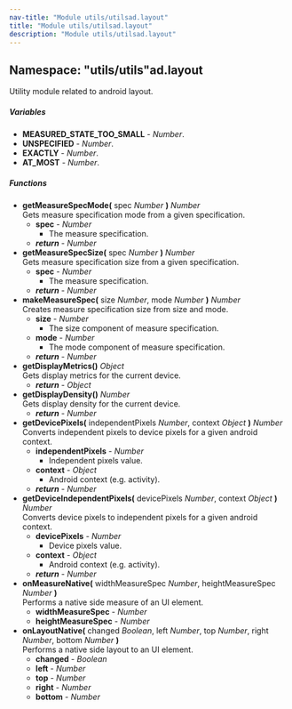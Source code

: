 ```yaml
---
nav-title: "Module utils/utilsad.layout"
title: "Module utils/utilsad.layout"
description: "Module utils/utilsad.layout"
---
```

## Namespace: "utils/utils"ad.layout
Utility module related to android layout.

##### Variables
 - **MEASURED_STATE_TOO_SMALL** - _Number_.
 - **UNSPECIFIED** - _Number_.
 - **EXACTLY** - _Number_.
 - **AT_MOST** - _Number_.

##### Functions
 - **getMeasureSpecMode(** spec _Number_ **)** _Number_  
     Gets measure specification mode from a given specification.
   - **spec** - _Number_  
     - The measure specification.
   - _**return**_ - _Number_
 - **getMeasureSpecSize(** spec _Number_ **)** _Number_  
     Gets measure specification size from a given specification.
   - **spec** - _Number_  
     - The measure specification.
   - _**return**_ - _Number_
 - **makeMeasureSpec(** size _Number_, mode _Number_ **)** _Number_  
     Creates measure specification size from size and mode.
   - **size** - _Number_  
     - The size component of measure specification.
   - **mode** - _Number_  
     - The mode component of measure specification.
   - _**return**_ - _Number_
 - **getDisplayMetrics()** _Object_  
     Gets display metrics for the current device.
   - _**return**_ - _Object_
 - **getDisplayDensity()** _Number_  
     Gets display density for the current device.
   - _**return**_ - _Number_
 - **getDevicePixels(** independentPixels _Number_, context _Object_ **)** _Number_  
     Converts independent pixels to device pixels for a given android context.
   - **independentPixels** - _Number_  
     - Independent pixels value.
   - **context** - _Object_  
     - Android context (e.g. activity).
   - _**return**_ - _Number_
 - **getDeviceIndependentPixels(** devicePixels _Number_, context _Object_ **)** _Number_  
     Converts device pixels to independent pixels for a given android context.
   - **devicePixels** - _Number_  
     - Device pixels value.
   - **context** - _Object_  
     - Android context (e.g. activity).
   - _**return**_ - _Number_
 - **onMeasureNative(** widthMeasureSpec _Number_, heightMeasureSpec _Number_ **)**  
     Performs a native side measure of an UI element.
   - **widthMeasureSpec** - _Number_
   - **heightMeasureSpec** - _Number_
 - **onLayoutNative(** changed _Boolean_, left _Number_, top _Number_, right _Number_, bottom _Number_ **)**  
     Performs a native side layout to an UI element.
   - **changed** - _Boolean_
   - **left** - _Number_
   - **top** - _Number_
   - **right** - _Number_
   - **bottom** - _Number_
